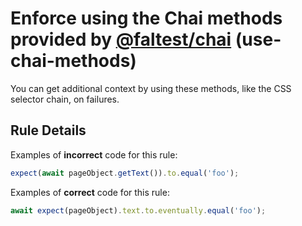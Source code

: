 # Enforce using the Chai methods provided by [@faltest/chai](../../../chai) (use-chai-methods)

You can get additional context by using these methods, like the CSS selector chain, on failures.

## Rule Details

Examples of **incorrect** code for this rule:

```js
expect(await pageObject.getText()).to.equal('foo');
```

Examples of **correct** code for this rule:

```js
await expect(pageObject).text.to.eventually.equal('foo');
```
